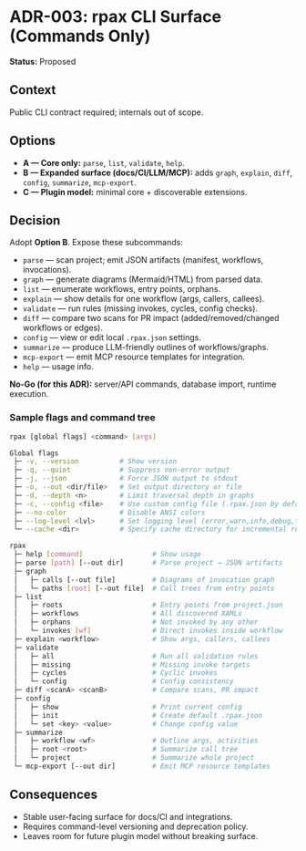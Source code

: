 # ADR-003: rpax CLI Surface (Commands Only)

**Status:** Proposed

## Context

Public CLI contract required; internals out of scope.

## Options

* **A — Core only:** `parse`, `list`, `validate`, `help`.
* **B — Expanded surface (docs/CI/LLM/MCP):** adds `graph`, `explain`, `diff`, `config`, `summarize`, `mcp-export`.
* **C — Plugin model:** minimal core + discoverable extensions.

## Decision

Adopt **Option B**. Expose these subcommands:

* `parse` — scan project; emit JSON artifacts (manifest, workflows, invocations).
* `graph` — generate diagrams (Mermaid/HTML) from parsed data.
* `list` — enumerate workflows, entry points, orphans.
* `explain` — show details for one workflow (args, callers, callees).
* `validate` — run rules (missing invokes, cycles, config checks).
* `diff` — compare two scans for PR impact (added/removed/changed workflows or edges).
* `config` — view or edit local `.rpax.json` settings.
* `summarize` — produce LLM-friendly outlines of workflows/graphs.
* `mcp-export` — emit MCP resource templates for integration.
* `help` — usage info.

**No-Go (for this ADR):** server/API commands, database import, runtime execution.

### Sample flags and command tree

```bash
rpax [global flags] <command> [args]

Global flags
 ├─ -v, --version          # Show version
 ├─ -q, --quiet            # Suppress non-error output
 ├─ -j, --json             # Force JSON output to stdout
 ├─ -o, --out <dir/file>   # Set output directory or file
 ├─ -d, --depth <n>        # Limit traversal depth in graphs
 ├─ -c, --config <file>    # Use custom config file (.rpax.json by default)
 ├─ --no-color             # Disable ANSI colors
 ├─ --log-level <lvl>      # Set logging level (error,warn,info,debug,trace)
 └─ --cache <dir>          # Specify cache directory for incremental runs
```

```bash
rpax
 ├─ help [command]                 # Show usage
 ├─ parse [path] [--out dir]       # Parse project → JSON artifacts
 ├─ graph
 │   ├─ calls [--out file]         # Diagrams of invocation graph
 │   └─ paths [root] [--out file]  # Call trees from entry points
 ├─ list
 │   ├─ roots                      # Entry points from project.json
 │   ├─ workflows                  # All discovered XAMLs
 │   ├─ orphans                    # Not invoked by any other
 │   └─ invokes [wf]               # Direct invokes inside workflow
 ├─ explain <workflow>             # Show args, callers, callees
 ├─ validate
 │   ├─ all                        # Run all validation rules
 │   ├─ missing                    # Missing invoke targets
 │   ├─ cycles                     # Cyclic invokes
 │   └─ config                     # Config consistency
 ├─ diff <scanA> <scanB>           # Compare scans, PR impact
 ├─ config
 │   ├─ show                       # Print current config
 │   ├─ init                       # Create default .rpax.json
 │   └─ set <key> <value>          # Change config value
 ├─ summarize
 │   ├─ workflow <wf>              # Outline args, activities
 │   ├─ root <root>                # Summarize call tree
 │   └─ project                    # Summarize whole project
 └─ mcp-export [--out dir]         # Emit MCP resource templates
```

## Consequences

* Stable user-facing surface for docs/CI and integrations.
* Requires command-level versioning and deprecation policy.
* Leaves room for future plugin model without breaking surface.
